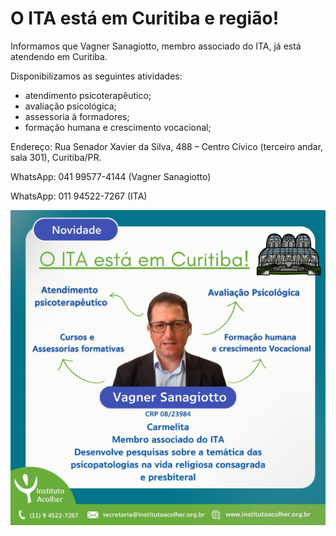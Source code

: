 # O ITA está em Curitiba e região! 

Informamos que Vagner Sanagiotto, membro associado do ITA, já está atendendo em Curitiba. 

Disponibilizamos as seguintes atividades:
- atendimento psicoterapêutico;
- avaliação psicológica;
- assessoria à formadores;
- formação humana e crescimento vocacional;

Endereço: Rua Senador Xavier da Silva, 488 – Centro Cívico (terceiro andar, sala 301), Curitiba/PR. 

WhatsApp: 041 99577-4144 (Vagner Sanagiotto)

WhatsApp: 011 94522-7267 (ITA)

![](/img/2024-01-30.png)
